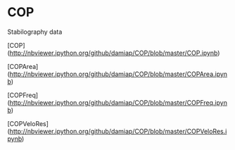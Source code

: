 COP
===
Stabilography data

[COP] (http://nbviewer.ipython.org/github/damiap/COP/blob/master/COP.ipynb)

[COPArea] (http://nbviewer.ipython.org/github/damiap/COP/blob/master/COPArea.ipynb)

[COPFreq] (http://nbviewer.ipython.org/github/damiap/COP/blob/master/COPFreq.ipynb)


[COPVeloRes] (http://nbviewer.ipython.org/github/damiap/COP/blob/master/COPVeloRes.ipynb)


